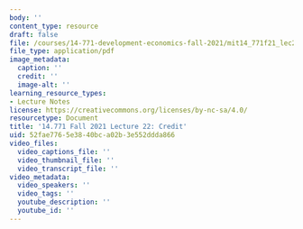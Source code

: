 ```yaml
---
body: ''
content_type: resource
draft: false
file: /courses/14-771-development-economics-fall-2021/mit14_771f21_lec22.pdf
file_type: application/pdf
image_metadata:
  caption: ''
  credit: ''
  image-alt: ''
learning_resource_types:
- Lecture Notes
license: https://creativecommons.org/licenses/by-nc-sa/4.0/
resourcetype: Document
title: '14.771 Fall 2021 Lecture 22: Credit'
uid: 52fae776-5e38-40bc-a02b-3e552ddda866
video_files:
  video_captions_file: ''
  video_thumbnail_file: ''
  video_transcript_file: ''
video_metadata:
  video_speakers: ''
  video_tags: ''
  youtube_description: ''
  youtube_id: ''
---
```

